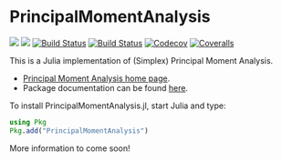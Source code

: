 # PrincipalMomentAnalysis

[![](https://img.shields.io/badge/docs-stable-blue.svg)](https://principalmomentanalysis.github.io/PrincipalMomentAnalysis.jl/stable)
[![](https://img.shields.io/badge/docs-dev-blue.svg)](https://principalmomentanalysis.github.io/PrincipalMomentAnalysis.jl/dev)
[![Build Status](https://travis-ci.com/PrincipalMomentAnalysis/PrincipalMomentAnalysis.jl.svg?branch=master)](https://travis-ci.com/PrincipalMomentAnalysis/PrincipalMomentAnalysis.jl)
[![Build Status](https://ci.appveyor.com/api/projects/status/github/PrincipalMomentAnalysis/PrincipalMomentAnalysis.jl?svg=true)](https://ci.appveyor.com/project/PrincipalMomentAnalysis/PrincipalMomentAnalysis-jl)
[![Codecov](https://codecov.io/gh/PrincipalMomentAnalysis/PrincipalMomentAnalysis.jl/branch/master/graph/badge.svg)](https://codecov.io/gh/PrincipalMomentAnalysis/PrincipalMomentAnalysis.jl)
[![Coveralls](https://coveralls.io/repos/github/PrincipalMomentAnalysis/PrincipalMomentAnalysis.jl/badge.svg?branch=master)](https://coveralls.io/github/PrincipalMomentAnalysis/PrincipalMomentAnalysis.jl?branch=master)

This is a Julia implementation of (Simplex) Principal Moment Analysis.

* [Principal Moment Analysis home page](https://principalmomentanalysis.github.io/).
* Package documentation can be found [here](https://principalmomentanalysis.github.io/PrincipalMomentAnalysis.jl/stable).

To install PrincipalMomentAnalysis.jl, start Julia and type:
```julia
using Pkg
Pkg.add("PrincipalMomentAnalysis")
```

More information to come soon!

